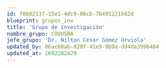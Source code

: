 ```yaml
---
id: f0b02137-15e1-4dc9-86cb-76491221b62d
blueprint: grupos_inv
title: 'Grupo de investigación'
nombre_grupo: COVUSBA
jefe_grupo: 'Dr. Nilton César Gómez Urviola'
updated_by: 06ac68ab-d29f-41e9-9b9a-dd4da3996484
updated_at: 1692202429
---
```

